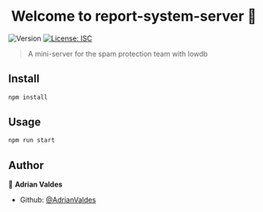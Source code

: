 <h1 align="center">Welcome to report-system-server 👋</h1>
<p>
  <img alt="Version" src="https://img.shields.io/badge/version-1.0.0-blue.svg?cacheSeconds=2592000" />
  <a href="#" target="_blank">
    <img alt="License: ISC" src="https://img.shields.io/badge/License-ISC-yellow.svg" />
  </a>
</p>

> A mini-server for the spam protection team with lowdb

## Install

```sh
npm install
```

## Usage

```sh
npm run start
```

## Author

👤 **Adrian Valdes**

- Github: [@AdrianValdes](https://github.com/AdrianValdes)
